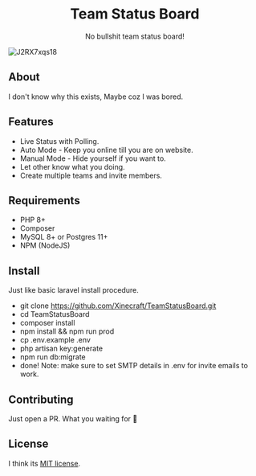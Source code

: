 <h1 align="center">Team Status Board</h1>
<p align="center">No bullshit team status board!</p>

![J2RX7xqs18](https://user-images.githubusercontent.com/3089863/122630657-05e55000-d0e3-11eb-9cf6-24d37cb4dfa9.gif)


## About

I don't know why this exists, Maybe coz I was bored.

## Features
- Live Status with Polling.
- Auto Mode - Keep you online till you are on website.
- Manual Mode - Hide yourself if you want to.
- Let other know what you doing.
- Create multiple teams and invite members.

## Requirements
- PHP 8+
- Composer
- MySQL 8+ or Postgres 11+
- NPM (NodeJS)

## Install
Just like basic laravel install procedure.

- git clone https://github.com/Xinecraft/TeamStatusBoard.git
- cd TeamStatusBoard
- composer install
- npm install && npm run prod
- cp .env.example .env
- php artisan key:generate
- npm run db:migrate
- done!
Note: make sure to set SMTP details in .env for invite emails to work.


## Contributing

Just open a PR. What you waiting for 🤔

## License

I think its [MIT license](https://opensource.org/licenses/MIT).
